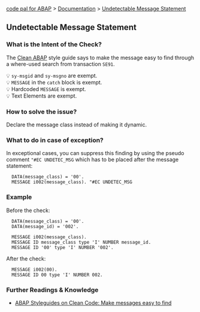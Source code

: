 [code pal for ABAP](../../README.md) > [Documentation](../check_documentation.md) > [Undetectable Message Statement](undetectable-message-statement.md)

## Undetectable Message Statement

### What is the Intent of the Check?

The [Clean ABAP](https://github.com/SAP/styleguides/blob/main/clean-abap/CleanABAP.md#make-messages-easy-to-find) style guide says to make the message easy to find through a where-used search from transaction `SE91`.

:bulb: `sy-msgid` and `sy-msgno` are exempt.  
:bulb: `MESSAGE` in the `catch` block is exempt.  
:bulb: Hardcoded `MESSAGE` is exempt.  
:bulb: Text Elements are exempt.  

### How to solve the issue?

Declare the message class instead of making it dynamic. 

### What to do in case of exception?

In exceptional cases, you can suppress this finding by using the pseudo comment `"#EC UNDETEC_MSG` which has to be placed after the message statement:

```abap
  DATA(message_class) = '00'.
  MESSAGE i002(message_class). "#EC UNDETEC_MSG
```

### Example

Before the check:

```abap
  DATA(message_class) = '00'.
  DATA(message_id) = '002'.

  MESSAGE i002(message_class).
  MESSAGE ID message_class type 'I' NUMBER message_id.
  MESSAGE ID '00' type 'I' NUMBER '002'. 
```

After the check:

```abap
  MESSAGE i002(00).
  MESSAGE ID 00 type 'I' NUMBER 002.
```

### Further Readings & Knowledge

* [ABAP Styleguides on Clean Code: Make messages easy to find](https://github.com/SAP/styleguides/blob/main/clean-abap/CleanABAP.md#make-messages-easy-to-find)
